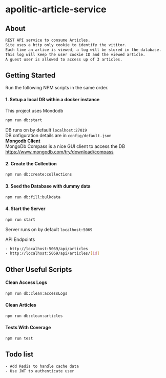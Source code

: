 # apolitic-article-service

## About

```bash
REST API service to consume Articles.
Site uses a http only cookie to identify the vititor. 
Each time an artice is viewed, a log will be stored in the database.
This log will keep the user cookie ID and the viewed article.
A guest user is allowed to access up of 3 articles.
```

## Getting Started

Run the following NPM scripts in the same order.


#### 1. Setup a local DB within a docker instance

This project uses Mondodb
```bash
npm run db:start
```
DB runs on by default `localhost:27019`<br/>
DB onfiguration details are in `config/default.json`<br/>
**Mongodb Client** <br/>
MongoDb Compass is a nice GUI client to access the DB
https://www.mongodb.com/try/download/compass

#### 2. Create the Collection
```bash
npm run db:create:collections
```

#### 3. Seed the Database with dummy data
```bash
npm run db:fill:bulkdata
```
#### 4. Start the Server
```bash
npm run start
```
Server runs on by default `localhost:5069`<br/>

API Endpoints

```bash
- http://localhost:5069/api/articles
- http://localhost:5069/api/articles/[id]
```

## Other Useful Scripts

#### Clean Access Logs
```bash
npm run db:clean:accessLogs
```

#### Clean Articles
```bash
npm run db:clean:articles
```

#### Tests With Coverage
```bash
npm run test
```

## Todo list

```bash
- Add Redis to handle cache data
- Use JWT to authenticate user
```